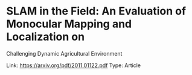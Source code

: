 # SLAM in the Field: An Evaluation of Monocular Mapping and Localization on
Challenging Dynamic Agricultural Environment

Link: https://arxiv.org/pdf/2011.01122.pdf
Type: Article